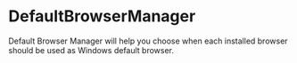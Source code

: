 DefaultBrowserManager
=====================

Default Browser Manager will help you choose when each installed browser should be used as Windows default browser.
